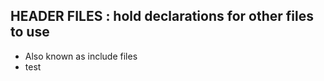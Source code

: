 HEADER FILES : hold declarations for other files to use
-------------------------------------------------------
- Also known as include files
- test
